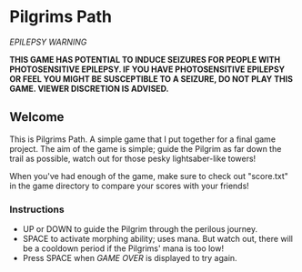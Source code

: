 # Pilgrims Path
_EPILEPSY WARNING_

**THIS GAME HAS POTENTIAL TO INDUCE SEIZURES FOR PEOPLE WITH PHOTOSENSITIVE EPILEPSY. IF YOU HAVE PHOTOSENSITIVE EPILEPSY OR FEEL YOU MIGHT BE SUSCEPTIBLE TO A SEIZURE, DO NOT PLAY THIS GAME. VIEWER DISCRETION IS ADVISED.**

## Welcome
This is Pilgrims Path. A simple game that I put together for a final game project. The aim of the game is simple; guide the Pilgrim as far down the trail as possible, watch out for those pesky lightsaber-like towers!

When you've had enough of the game, make sure to check out "score.txt" in the game directory to compare your scores with your friends! 

### Instructions
* UP or DOWN to guide the Pilgrim through the perilous journey.
* SPACE to activate morphing ability; uses mana. But watch out, there will be a cooldown period if the Pilgrims' mana is too low!
* Press SPACE when *GAME OVER* is displayed to try again.
